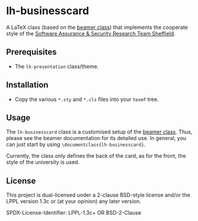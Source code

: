 # lh-businesscard

A LaTeX class (based on the [beamer class](https://www.ctan.org/pkg/beamer)) 
that implements the cooperate style of the
[Software Assurance & Security Research Team Sheffield](https://logialhacking.com).

## Prerequisites 

* The `lh-presentation` class/theme.

## Installation 

* Copy the various `*.sty` and `*.cls` files into your `texmf` tree. 

## Usage

The `lh-businesscard` class is a customised setup of the 
[beamer class](https://www.ctan.org/pkg/beamer).  Thus, please see the
beamer documentation for its detailed use. In general, you can just 
start by using `\documentclass{lh-businesscard}`.

Currently, the class only defines the back of the card, as for the front, 
the style of the university is used. 

## License

This project is dual-licensed under a 2-clause BSD-style license and/or 
the LPPL version 1.3c or (at your opinion) any later version. 

SPDX-License-Identifier: LPPL-1.3c+ OR BSD-2-Clause

